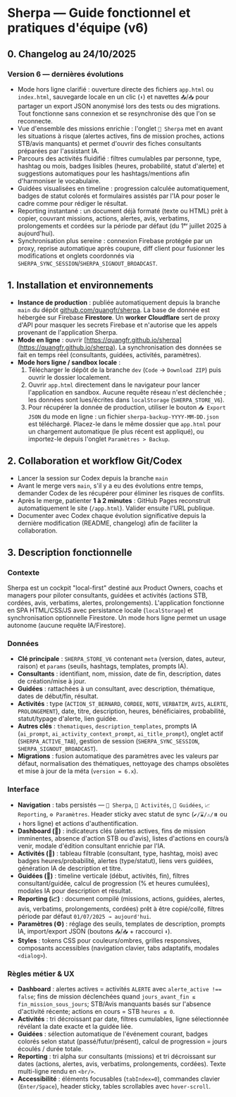 # Sherpa — Guide fonctionnel et pratiques d'équipe (v6)

## 0. Changelog au 24/10/2025

### Version 6 — dernières évolutions
- Mode hors ligne clarifié : ouverture directe des fichiers `app.html` ou `index.html`, sauvegarde locale en un clic (`⬇️`) et navettes `📤`/`📥` pour partager un export JSON anonymisé lors des tests ou des migrations. Tout fonctionne sans connexion et se resynchronise dès que l'on se reconnecte. 
- Vue d'ensemble des missions enrichie : l'onglet `👥 Sherpa` met en avant les situations à risque (alertes actives, fins de mission proches, actions STB/avis manquants) et permet d'ouvrir des fiches consultants préparées par l'assistant IA.
- Parcours des activités fluidifié : filtres cumulables par personne, type, hashtag ou mois, badges lisibles (heures, probabilité, statut d'alerte) et suggestions automatiques pour les hashtags/mentions afin d'harmoniser le vocabulaire.
- Guidées visualisées en timeline : progression calculée automatiquement, badges de statut colorés et formulaires assistés par l'IA pour poser le cadre comme pour rédiger le résultat.
- Reporting instantané : un document déjà formaté (texte ou HTML) prêt à copier, couvrant missions, actions, alertes, avis, verbatims, prolongements et cordées sur la période par défaut (du 1ᵉʳ juillet 2025 à aujourd'hui).
- Synchronisation plus sereine : connexion Firebase protégée par un proxy, reprise automatique après coupure, diff client pour fusionner les modifications et onglets coordonnés via `SHERPA_SYNC_SESSION`/`SHERPA_SIGNOUT_BROADCAST`.

## 1. Installation et environnements
- **Instance de production** : publiée automatiquement depuis la branche `main` du dépôt [github.com/quangfr/sherpa](https://github.com/quangfr/sherpa). La base de donnée est hébergée sur Firebase **Firestore**. Un **worker Cloudflare** sert de proxy d'API pour masquer les secrets Firebase et n'autorise que les appels provenant de l'application Sherpa.
- **Mode en ligne** : ouvrir [https://quangfr.github.io/sherpa](https://quangfr.github.io/sherpa). La synchronisation des données se fait en temps réel (consultants, guidées, activités, paramètres).
- **Mode hors ligne / sandbox locale** :
  1. Télécharger le dépôt de la branche `dev` (`Code` → `Download ZIP`) puis ouvrir le dossier localement.
  2. Ouvrir `app.html` directement dans le navigateur pour lancer l'application en sandbox. Aucune requête réseau n'est déclenchée ; les données sont lues/écrites dans `localStorage` (`SHERPA_STORE_V6`).
  3. Pour récupérer la donnée de production, utiliser le bouton `📥 Export JSON` du mode en ligne : un fichier `sherpa-backup-YYYY-MM-DD.json` est téléchargé. Placez-le dans le même dossier que `app.html` pour un chargement automatique (le plus récent est appliqué), ou importez-le depuis l'onglet `Paramètres > Backup`.

## 2. Collaboration et workflow Git/Codex
- Lancer la session sur Codex depuis la branche `main`
- Avant le merge vers `main`, s'il y a eu des évolutions entre temps, demander Codex de les récupérer pour éliminer les risques de conflits.
- Après le merge, patienter **1 à 2 minutes** : GitHub Pages reconstruit automatiquement le site (`/app.html`). Valider ensuite l'URL publique.
- Documenter avec Codex chaque évolution significative depuis la dernière modification (README, changelog) afin de faciliter la collaboration.

## 3. Description fonctionnelle
### Contexte
Sherpa est un cockpit "local-first" destiné aux Product Owners, coachs et managers pour piloter consultants, guidées et activités (actions STB, cordées, avis, verbatims, alertes, prolongements). L'application fonctionne en SPA HTML/CSS/JS avec persistance locale (`localStorage`) et synchronisation optionnelle Firestore. Un mode hors ligne permet un usage autonome (aucune requête IA/Firestore).

### Données
- **Clé principale** : `SHERPA_STORE_V6` contenant `meta` (version, dates, auteur, raison) et `params` (seuils, hashtags, templates, prompts IA).
- **Consultants** : identifiant, nom, mission, date de fin, description, dates de création/mise à jour.
- **Guidées** : rattachées à un consultant, avec description, thématique, dates de début/fin, résultat.
- **Activités** : type (`ACTION_ST_BERNARD`, `CORDEE`, `NOTE`, `VERBATIM`, `AVIS`, `ALERTE`, `PROLONGEMENT`), date, titre, description, heures, bénéficiaires, probabilité, statut/typage d'alerte, lien guidée.
- **Autres clés** : `thematiques`, `description_templates`, prompts IA (`ai_prompt`, `ai_activity_context_prompt`, `ai_title_prompt`), onglet actif (`SHERPA_ACTIVE_TAB`), gestion de session (`SHERPA_SYNC_SESSION`, `SHERPA_SIGNOUT_BROADCAST`).
- **Migrations** : fusion automatique des paramètres avec les valeurs par défaut, normalisation des thématiques, nettoyage des champs obsolètes et mise à jour de la méta (`version = 6.x`).

### Interface
- **Navigation** : tabs persistés — `👥 Sherpa`, `📌 Activités`, `🧭 Guidées`, `📈 Reporting`, `⚙️ Paramètres`. Header sticky avec statut de sync (`✔️/⌛/⚠️/⏸️` ou `⬇️` hors ligne) et actions d'authentification.
- **Dashboard (👥)** : indicateurs clés (alertes actives, fins de mission imminentes, absence d'action STB ou d'avis), listes d'actions en cours/à venir, modale d'édition consultant enrichie par l'IA.
- **Activités (📌)** : tableau filtrable (consultant, type, hashtag, mois) avec badges heures/probabilité, alertes (type/statut), liens vers guidées, génération IA de description et titre.
- **Guidées (🧭)** : timeline verticale (début, activités, fin), filtres consultant/guidée, calcul de progression (% et heures cumulées), modales IA pour description et résultat.
- **Reporting (📈)** : document compilé (missions, actions, guidées, alertes, avis, verbatims, prolongements, cordées) prêt à être copié/collé, filtres période par défaut `01/07/2025 → aujourd'hui`.
- **Paramètres (⚙️)** : réglage des seuils, templates de description, prompts IA, import/export JSON (boutons `📤`/`📥` + raccourci `⬇️`).
- **Styles** : tokens CSS pour couleurs/ombres, grilles responsives, composants accessibles (navigation clavier, tabs adaptatifs, modales `<dialog>`).

### Règles métier & UX
- **Dashboard** : alertes actives = activités `ALERTE` avec `alerte_active !== false`; fins de mission déclenchées quand `jours_avant_fin ≤ fin_mission_sous_jours`; STB/Avis manquants basés sur l'absence d'activité récente; actions en cours = STB `heures ≤ 0`.
- **Activités** : tri décroissant par date, filtres cumulables, ligne sélectionnée révélant la date exacte et la guidée liée.
- **Guidées** : sélection automatique de l'événement courant, badges colorés selon statut (passé/futur/présent), calcul de progression = jours écoulés / durée totale.
- **Reporting** : tri alpha sur consultants (missions) et tri décroissant sur dates (actions, alertes, avis, verbatims, prolongements, cordées). Texte multi-ligne rendu en `<br/>`.
- **Accessibilité** : éléments focusables (`tabIndex=0`), commandes clavier (`Enter/Space`), header sticky, tables scrollables avec `hover-scroll`.
